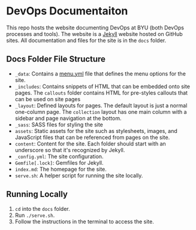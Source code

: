 # DevOps Documentaiton

This repo hosts the website documenting DevOps at BYU (both DevOps processes and tools). The website is a 
[Jekyll](https://jekyllrb.com/) website hosted on GitHub sites. All documentation and files for the site is in the 
`docs` folder.

## Docs Folder File Structure

- `_data`: Contains a [menu.yml](docs/_data/menu.yml) file that defines the menu options for the site.
- `_includes`: Contains snippets of HTML that can be embedded onto site pages. The `callouts` folder contains HTML for
pre-styles callouts that can be used on site pages
- `_layout`: Defined layouts for pages. The default layout is just a normal one-column page. The `collection` layout 
has one main column with a sidebar and page navigation at the bottom.
- `_sass`: SASS files for styling the site
- `assets`: Static assets for the site such as stylesheets, images, and JavaScript files that can be referenced from 
pages on the site.
- `content`: Content for the site. Each folder should start with an underscore so that it's recognized by Jekyll.
- `_config.yml`: The site configuration.
- `Gemfile[.lock]`: Gemfiles for Jekyll.
- `index.md`: The homepage for the site.
- `serve.sh`: A helper script for running the site locally.

## Running Locally

1. `cd` into the `docs` folder.
2. Run `./serve.sh`.
3. Follow the instructions in the terminal to access the site.


